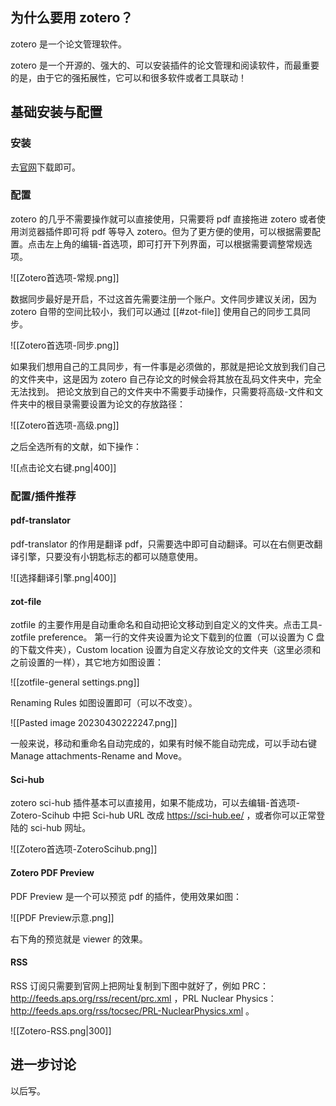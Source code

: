## 为什么要用 zotero？

zotero 是一个论文管理软件。

zotero 是一个开源的、强大的、可以安装插件的论文管理和阅读软件，而最重要的是，由于它的强拓展性，它可以和很多软件或者工具联动！

## 基础安装与配置

### 安装

去[官网](https://www.zotero.org/)下载即可。

### 配置

zotero 的几乎不需要操作就可以直接使用，只需要将 pdf 直接拖进 zotero 或者使用浏览器插件即可将 pdf 等导入 zotero。但为了更方便的使用，可以根据需要配置。点击左上角的编辑-首选项，即可打开下列界面，可以根据需要调整常规选项。

![[Zotero首选项-常规.png]]

数据同步最好是开启，不过这首先需要注册一个账户。文件同步建议关闭，因为 zotero 自带的空间比较小，我们可以通过 [[#zot-file]] 使用自己的同步工具同步。

![[Zotero首选项-同步.png]]

如果我们想用自己的工具同步，有一件事是必须做的，那就是把论文放到我们自己的文件夹中，这是因为 zotero 自己存论文的时候会将其放在乱码文件夹中，完全无法找到。
把论文放到自己的文件夹中不需要手动操作，只需要将高级-文件和文件夹中的根目录需要设置为论文的存放路径：

![[Zotero首选项-高级.png]]

之后全选所有的文献，如下操作：

![[点击论文右键.png|400]]

### 配置/插件推荐

#### pdf-translator

pdf-translator 的作用是翻译 pdf，只需要选中即可自动翻译。可以在右侧更改翻译引擎，只要没有小钥匙标志的都可以随意使用。

![[选择翻译引擎.png|400]]

#### zot-file

zotfile 的主要作用是自动重命名和自动把论文移动到自定义的文件夹。点击工具-zotfile preference。
第一行的文件夹设置为论文下载到的位置（可以设置为 C 盘的下载文件夹），Custom location 设置为自定义存放论文的文件夹（这里必须和之前设置的一样），其它地方如图设置：

![[zotfile-general settings.png]]

Renaming Rules 如图设置即可（可以不改变）。

![[Pasted image 20230430222247.png]]

一般来说，移动和重命名自动完成的，如果有时候不能自动完成，可以手动右键 Manage attachments-Rename and Move。

#### Sci-hub

zotero sci-hub 插件基本可以直接用，如果不能成功，可以去编辑-首选项-Zotero-Scihub 中把 Sci-hub URL 改成 https://sci-hub.ee/ ，或者你可以正常登陆的 sci-hub 网址。

![[Zotero首选项-ZoteroScihub.png]]

#### Zotero PDF Preview

PDF Preview 是一个可以预览 pdf 的插件，使用效果如图：

![[PDF Preview示意.png]]

右下角的预览就是 viewer 的效果。

#### RSS

RSS 订阅只需要到官网上把网址复制到下图中就好了，例如 PRC： http://feeds.aps.org/rss/recent/prc.xml ，PRL Nuclear Physics： http://feeds.aps.org/rss/tocsec/PRL-NuclearPhysics.xml 。

![[Zotero-RSS.png|300]]



## 进一步讨论

以后写。